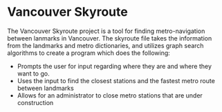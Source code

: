 # Vancouver Skyroute
The Vancouver Skyroute project is a tool for finding metro-navigation between lanmarks in Vancouver. The skyroute file takes the information from the landmarks and metro dictionaries, and utilizes graph search algorithms to create a program which does the following:
- Prompts the user for input regarding where they are and where they want to go.
- Uses the input to find the closest stations and the fastest metro route between landmarks
- Allows for an administrator to close metro stations that are under construction
